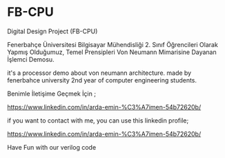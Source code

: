 # FB-CPU
Digital Design Project (FB-CPU)

Fenerbahçe Üniversitesi Bilgisayar Mühendisliği 2. Sınıf Öğrencileri Olarak Yapmış Olduğumuz, Temel Prensipleri Von Neumann Mimarisine Dayanan İşlemci Demosu.

it's a processor demo about von neumann architecture. made by fenerbahce university 2nd year of computer engineering students.

Benimle İletişime Geçmek İçin ;

https://www.linkedin.com/in/arda-emin-%C3%A7imen-54b72620b/


if you want to contact with me, you can use this linkedin profile;

https://www.linkedin.com/in/arda-emin-%C3%A7imen-54b72620b/

Have Fun with our verilog code



